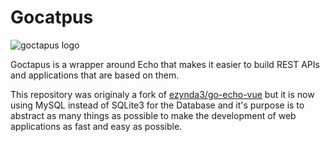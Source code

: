 # Gocatpus

![goctapus logo](https://preview.ibb.co/g4botc/Polpo_disegno.png)

Goctapus is a wrapper around Echo that makes it easier to build REST APIs and applications that are based on them.

This repository was originaly a fork of [ezynda3/go-echo-vue](https://github.com/ezynda3/go-echo-vue) but it is now using MySQL instead of SQLite3 for the Database and it's purpose is to abstract as many things as possible to make the development of web applications as fast and easy as possible.
